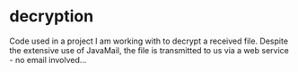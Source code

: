 decryption
==========

Code used in a project I am working with to decrypt a received file. Despite the extensive use of JavaMail, the file is
transmitted to us via a web service - no email involved...
